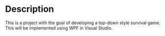 # Description
This is a project with the goal of developing a top-down style survival game. This will be implemented using WPF in Visual Studio.
